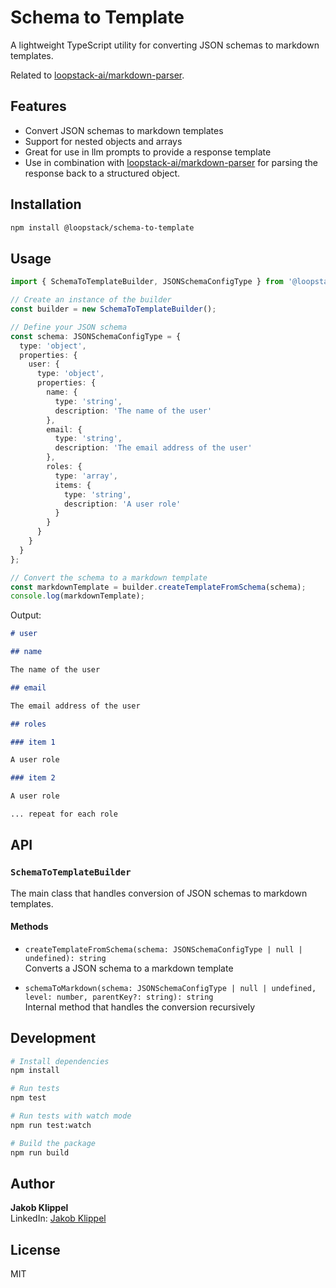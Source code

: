# Schema to Template

A lightweight TypeScript utility for converting JSON schemas to markdown templates.

Related to [loopstack-ai/markdown-parser](https://github.com/loopstack-ai/markdown-parser).

## Features

- Convert JSON schemas to markdown templates
- Support for nested objects and arrays
- Great for use in llm prompts to provide a response template
- Use in combination with [loopstack-ai/markdown-parser](https://github.com/loopstack-ai/markdown-parser) for parsing the response back to a structured object.

## Installation

```bash
npm install @loopstack/schema-to-template
```

## Usage

```typescript
import { SchemaToTemplateBuilder, JSONSchemaConfigType } from '@loopstack/schema-to-template';

// Create an instance of the builder
const builder = new SchemaToTemplateBuilder();

// Define your JSON schema
const schema: JSONSchemaConfigType = {
  type: 'object',
  properties: {
    user: {
      type: 'object',
      properties: {
        name: {
          type: 'string',
          description: 'The name of the user'
        },
        email: {
          type: 'string',
          description: 'The email address of the user'
        },
        roles: {
          type: 'array',
          items: {
            type: 'string',
            description: 'A user role'
          }
        }
      }
    }
  }
};

// Convert the schema to a markdown template
const markdownTemplate = builder.createTemplateFromSchema(schema);
console.log(markdownTemplate);
```

Output:

```markdown
# user

## name

The name of the user

## email

The email address of the user

## roles

### item 1

A user role

### item 2

A user role

... repeat for each role
```

## API

### `SchemaToTemplateBuilder`

The main class that handles conversion of JSON schemas to markdown templates.

#### Methods

- `createTemplateFromSchema(schema: JSONSchemaConfigType | null | undefined): string`  
  Converts a JSON schema to a markdown template

- `schemaToMarkdown(schema: JSONSchemaConfigType | null | undefined, level: number, parentKey?: string): string`  
  Internal method that handles the conversion recursively

## Development

```bash
# Install dependencies
npm install

# Run tests
npm test

# Run tests with watch mode
npm run test:watch

# Build the package
npm run build
```

## Author

**Jakob Klippel**  
LinkedIn: [Jakob Klippel](https://www.linkedin.com/in/jakob-klippel-414a30261/)

## License

MIT